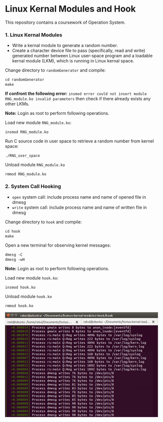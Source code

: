 # Linux Kernal Modules and Hook

This repository contains a coursework of Operation System.

### 1. Linux Kernal Modules
- Write a kernal module to generate a random number.
- Create a character device file to pass (specifically, read and write) generated number between Linux user-space program and a loadable kernal module (LKM), which is running in Linux kernal space.

Change directory to `randomGenerator` and compile:
```terminal
cd randomGenerator
make
```
**If confront the following error:** `insmod error could not insert module RNG_module.ko invalid parameters` then check if there already exists any other LKMs.

**Note:** Login as root to perform following operations.

Load new module `RNG_module.ko`:

```terminal
insmod RNG_module.ko
```

Run C source code in user space to retrieve a random number from kernel space:

```terminal
./RNG_user_space
```

Unload module `RNG_module.ko`
```terminal
rmmod RNG_module.ko
```

### 2. System Call Hooking
- `open` system call: include process name and name of opened file in dmesg
- `write` system call: include process name and name of written file in dmesg

Change directory to `hook` and compile:
```terminal
cd hook
make
```

Open a new terminal for observing kernel messages:
```terminal
dmesg -C
dmesg -wH
```

**Note:** Login as root to perform following operations.

Load new module `hook.ko`:

```terminal
insmod hook.ko
```

Unload module `hook.ko`
```terminal
rmmod hook.ko
```

![Hooking Message](https://github.com/btcnhung1299/hcmus-kernal-modules-hook/blob/master/static/hook.png)
